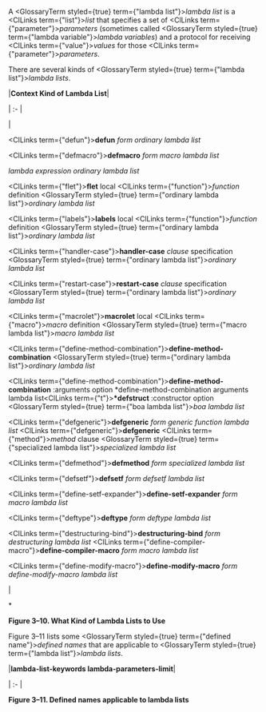  



A <GlossaryTerm styled={true} term={"lambda list"}><i>lambda list</i></GlossaryTerm> is a <ClLinks  term={"list"}><i>list</i></ClLinks> that specifies a set of <ClLinks  term={"parameter"}><i>parameters</i></ClLinks> (sometimes called <GlossaryTerm styled={true} term={"lambda variable"}><i>lambda variables</i></GlossaryTerm>) and a protocol for receiving <ClLinks  term={"value"}><i>values</i></ClLinks> for those <ClLinks  term={"parameter"}><i>parameters</i></ClLinks>. 



There are several kinds of <GlossaryTerm styled={true} term={"lambda list"}><i>lambda lists</i></GlossaryTerm>. 



|**Context Kind of Lambda List**|

| :- |

|<p><ClLinks  term={"defun"}><b>defun</b></ClLinks> *form ordinary lambda list* </p><p><ClLinks  term={"defmacro"}><b>defmacro</b></ClLinks> *form macro lambda list* </p><p>*lambda expression ordinary lambda list* </p><p><ClLinks  term={"flet"}><b>flet</b></ClLinks> local <ClLinks  term={"function"}><i>function</i></ClLinks> definition <GlossaryTerm styled={true} term={"ordinary lambda list"}><i>ordinary lambda list</i></GlossaryTerm> </p><p><ClLinks  term={"labels"}><b>labels</b></ClLinks> local <ClLinks  term={"function"}><i>function</i></ClLinks> definition <GlossaryTerm styled={true} term={"ordinary lambda list"}><i>ordinary lambda list</i></GlossaryTerm> </p><p><ClLinks  term={"handler-case"}><b>handler-case</b></ClLinks> *clause* specification <GlossaryTerm styled={true} term={"ordinary lambda list"}><i>ordinary lambda list</i></GlossaryTerm> </p><p><ClLinks  term={"restart-case"}><b>restart-case</b></ClLinks> *clause* specification <GlossaryTerm styled={true} term={"ordinary lambda list"}><i>ordinary lambda list</i></GlossaryTerm> </p><p><ClLinks  term={"macrolet"}><b>macrolet</b></ClLinks> local <ClLinks  term={"macro"}><i>macro</i></ClLinks> definition <GlossaryTerm styled={true} term={"macro lambda list"}><i>macro lambda list</i></GlossaryTerm> </p><p><ClLinks  term={"define-method-combination"}><b>define-method-combination</b></ClLinks> <GlossaryTerm styled={true} term={"ordinary lambda list"}><i>ordinary lambda list</i></GlossaryTerm> </p><p><ClLinks  term={"define-method-combination"}><b>define-method-combination</b></ClLinks> :arguments option *define-method-combination arguments lambda list<ClLinks  term={"t"}><b>*defstruct</b></ClLinks> :constructor option <GlossaryTerm styled={true} term={"boa lambda list"}><i>boa lambda list</i></GlossaryTerm> </p><p><ClLinks  term={"defgeneric"}><b>defgeneric</b></ClLinks> *form generic function lambda list* <ClLinks  term={"defgeneric"}><b>defgeneric</b></ClLinks> <ClLinks  term={"method"}><i>method</i></ClLinks> clause <GlossaryTerm styled={true} term={"specialized lambda list"}><i>specialized lambda list</i></GlossaryTerm> </p><p><ClLinks  term={"defmethod"}><b>defmethod</b></ClLinks> *form specialized lambda list* </p><p><ClLinks  term={"defsetf"}><b>defsetf</b></ClLinks> *form defsetf lambda list* </p><p><ClLinks  term={"define-setf-expander"}><b>define-setf-expander</b></ClLinks> *form macro lambda list* </p><p><ClLinks  term={"deftype"}><b>deftype</b></ClLinks> *form deftype lambda list* </p><p><ClLinks  term={"destructuring-bind"}><b>destructuring-bind</b></ClLinks> *form destructuring lambda list* <ClLinks  term={"define-compiler-macro"}><b>define-compiler-macro</b></ClLinks> *form macro lambda list* </p><p><ClLinks  term={"define-modify-macro"}><b>define-modify-macro</b></ClLinks> *form define-modify-macro lambda list*</p>|





\* 



**Figure 3–10. What Kind of Lambda Lists to Use** 



Figure 3–11 lists some <GlossaryTerm styled={true} term={"defined name"}><i>defined names</i></GlossaryTerm> that are applicable to <GlossaryTerm styled={true} term={"lambda list"}><i>lambda lists</i></GlossaryTerm>. 



|**lambda-list-keywords lambda-parameters-limit**|

| :- |





**Figure 3–11. Defined names applicable to lambda lists** 



